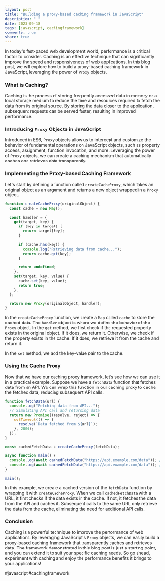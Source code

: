```yaml
---
layout: post
title: "Building a proxy-based caching framework in JavaScript"
description: " "
date: 2023-09-18
tags: [javascript, cachingframework]
comments: true
share: true
---
```


In today's fast-paced web development world, performance is a critical factor to consider. Caching is an effective technique that can significantly improve the speed and responsiveness of web applications. In this blog post, we will explore how to build a proxy-based caching framework in JavaScript, leveraging the power of `Proxy` objects. 

### What is Caching?

Caching is the process of storing frequently accessed data in memory or a local storage medium to reduce the time and resources required to fetch the data from its original source. By storing the data closer to the application, subsequent requests can be served faster, resulting in improved performance.

### Introducing `Proxy` Objects in JavaScript

Introduced in ES6, `Proxy` objects allow us to intercept and customize the behavior of fundamental operations on JavaScript objects, such as property access, assignment, function invocation, and more. Leveraging the power of `Proxy` objects, we can create a caching mechanism that automatically caches and retrieves data transparently.

### Implementing the Proxy-based Caching Framework

Let's start by defining a function called `createCacheProxy`, which takes an original object as an argument and returns a new object wrapped in a `Proxy` object.

```javascript
function createCacheProxy(originalObject) {
  const cache = new Map();

  const handler = {
    get(target, key) {
      if (key in target) {
        return target[key];
      }

      if (cache.has(key)) {
        console.log("Retrieving data from cache...");
        return cache.get(key);
      }

      return undefined;
    },
    set(target, key, value) {
      cache.set(key, value);
      return true;
    },
  };

  return new Proxy(originalObject, handler);
}
```

In the `createCacheProxy` function, we create a `Map` called `cache` to store the cached data. The `handler` object is where we define the behavior of the `Proxy` object. In the `get` method, we first check if the requested property exists in the original object. If it does, we return it. Otherwise, we check if the property exists in the cache. If it does, we retrieve it from the cache and return it.

In the `set` method, we add the key-value pair to the cache. 

### Using the Cache Proxy

Now that we have our caching proxy framework, let's see how we can use it in a practical example. Suppose we have a `fetchData` function that fetches data from an API. We can wrap this function in our caching proxy to cache the fetched data, reducing subsequent API calls.

```javascript
function fetchData(url) {
  console.log("Fetching data from API...");
  // Simulating API call and returning data
  return new Promise((resolve, reject) => {
    setTimeout(() => {
      resolve(`Data fetched from ${url}`);
    }, 2000);
  });
}

const cachedFetchData = createCacheProxy(fetchData);

async function main() {
  console.log(await cachedFetchData("https://api.example.com/data")); // Fetches data from API
  console.log(await cachedFetchData("https://api.example.com/data")); // Retrieves data from cache
}

main();
```

In this example, we create a cached version of the `fetchData` function by wrapping it with `createCacheProxy`. When we call `cachedFetchData` with a URL, it first checks if the data exists in the cache. If not, it fetches the data from the API and caches it. Subsequent calls to the same URL only retrieve the data from the cache, eliminating the need for additional API calls.

### Conclusion

Caching is a powerful technique to improve the performance of web applications. By leveraging JavaScript's `Proxy` objects, we can easily build a proxy-based caching framework that transparently caches and retrieves data. The framework demonstrated in this blog post is just a starting point, and you can extend it to suit your specific caching needs. So go ahead, experiment with caching and enjoy the performance benefits it brings to your applications!

\#javascript #cachingframework